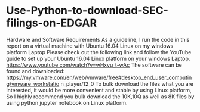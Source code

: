 # Use-Python-to-download-SEC-filings-on-EDGAR
Hardware and Software Requirements
As a guideline, I run the code in this report on a virtual machine with Ubuntu 16.04 Linux on my
windows platform Laptop
Please check out the following link and follow the YouTube guide to set up your Ubuntu 16.04
Linux platform on your windows Laptop.
https://www.youtube.com/watch?v=wHxvu_t-wAc
The software can be found and downloaded:
https://my.vmware.com/en/web/vmware/free#desktop_end_user_computing/vmware_workstatio
n_player/12_0
To bulk download the files what you are interested, it would be more convenient and stable by
using Linux platform, So I highly recommend you bulk download the 10K,10Q as well as 8K
files by using python jupyter notebook on Linux platform.
